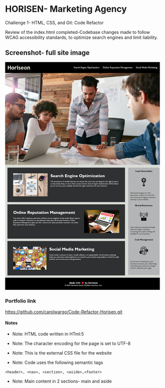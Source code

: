 # HORISEN- Marketing Agency
Challenge 1- HTML, CSS, and Git: Code Refactor 

Review of the index.html completed-Codebase changes made to follow WCAG accessibility standards, to optimize search engines and limit liability. 

## Screenshot- full site image 
![Horisen Webpage Screenshot](assets/images/horisen-screenshot.png?raw=1)

### Portfolio link
https://github.com/carolwargo/Code-Refactor-Horisen.git

#### Notes 
* Note: HTML code written in HTml:5

* Note: The character encoding for the page is set to UTF-8 

* Note: This is the external CSS file for the website 

* Note: Code uses the following semantic tags 

```
<header>, <nav>, <section>, <aside>,<footer>

``` 

* Note: Main content in 2 sections- main and aside 



